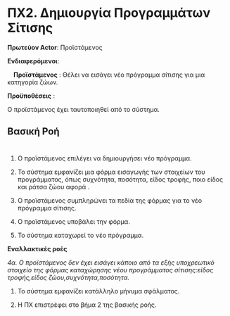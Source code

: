 # ΠΧ2. Δημιουργία Προγραμμάτων Σίτισης 

**Πρωτεύον Actor**: Προϊστάμενος 

**Ενδιαφερόμενοι**:   

&emsp;**Προϊστάμενος** : Θέλει να εισάγει νέο πρόγραμμα σίτισης για μια κατηγορία ζώων. 

**Προϋποθέσεις** :  

Ο προϊστάμενος έχει ταυτοποιηθεί από το σύστημα. 

## Βασική Ροή
#


1. Ο προϊστάμενος  επιλέγει να δημιουργήσει νέο πρόγραμμα. 

2. Το σύστημα εμφανίζει μια φόρμα εισαγωγής των στοιχείων του προγράμματος, όπως συχνότητα, ποσότητα, είδος τροφής, ποιο είδος και ράτσα ζώου αφορά . 

3. Ο προϊστάμενος συμπληρώνει τα πεδία της φόρμας για το νέο πρόγραμμα σίτισης. 

4. Ο προϊστάμενος υποβάλει την φόρμα. 

5. Το σύστημα καταχωρεί το νέο πρόγραμμα. 

**Εναλλακτικές ροές**

*4α. Ο προϊστάμενος δεν έχει εισάγει κάποιο από τα εξής υποχρεωτικό  στοιχείο της φόρμας καταχώρησης νέου προγράμματος σίτισης:είδος τροφής,είδος ζώου,συχνότητα,ποσότητα.* 

1. Το σύστημα εμφανίζει κατάλληλο μήνυμα σφάλματος. 

2. Η ΠΧ επιστρέφει στο βήμα 2 της βασικής ροής. 